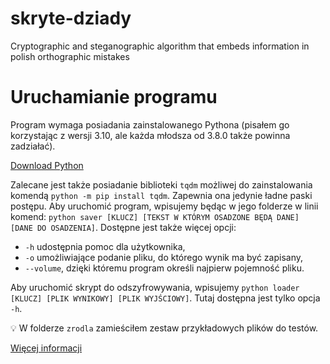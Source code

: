 # skryte-dziady
Cryptographic and steganographic algorithm that embeds information in polish orthographic mistakes

# Uruchamianie programu

Program wymaga posiadania zainstalowanego Pythona (pisałem go korzystając z wersji 3.10, ale każda młodsza od 3.8.0 także powinna zadziałać). 

[Download Python](https://www.python.org/downloads/)

Zalecane jest także posiadanie biblioteki `tqdm` możliwej do zainstalowania komendą `python -m pip install tqdm`. Zapewnia ona jedynie ładne paski postępu. Aby uruchomić program, wpisujemy będąc w jego folderze w linii komend: `python saver [KLUCZ] [TEKST W KTÓRYM OSADZONE BĘDĄ DANE] [DANE DO OSADZENIA]`. Dostępne jest także więcej opcji:

- `-h` udostępnia pomoc dla użytkownika,
- `-o` umożliwiające podanie pliku, do którego wynik ma być zapisany,
- `--volume`, dzięki któremu program określi najpierw pojemność pliku.

Aby uruchomić skrypt do odszyfrowywania, wpisujemy `python loader [KLUCZ] [PLIK WYNIKOWY] [PLIK WYJŚCIOWY]`. Tutaj dostępna jest tylko opcja `-h`.

<aside>
💡 W folderze <code>zrodla</code> zamieściłem zestaw przykładowych plików do testów.

</aside>

[Więcej informacji](https://www.notion.so/notorycznenotatki/Projekt-zaliczeniowy-dokumentacja-f0701ba9fc3f4905859f875d2ae2a9c6)